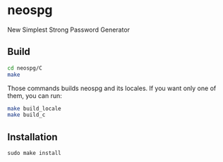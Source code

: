 # neospg
New Simplest Strong Password Generator

## Build
```bash
cd neospg/C
make
```
Those commands builds neospg and its locales. If you want only one of them, you can run:
```bash
make build_locale
make build_c
```

## Installation
```
sudo make install
```